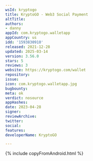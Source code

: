 ```yaml
---
wsId: kryptogo
title: KryptoGO - Web3 Social Payment
altTitle: 
authors:
- danny
appId: com.kryptogo.walletapp
appCountry: us
idd: '1593830910'
released: 2021-12-28
updated: 2025-03-14
version: 3.56.0
stars: 5
reviews: 3
website: https://kryptogo.com/wallet
repository: 
issue: 
icon: com.kryptogo.walletapp.jpg
bugbounty: 
meta: ok
verdict: nosource
appHashes: 
date: 2023-04-28
signer: 
reviewArchive: 
twitter: 
social: 
features: 
developerName: KryptoGO

---
```


{% include copyFromAndroid.html %}
